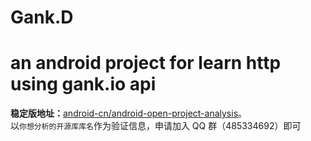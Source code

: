 # Gank.D
an android project for learn http using gank.io api
==================================================


**稳定版地址：**[android-cn/android-open-project-analysis](http://a.codekk.com)。  
以`你想分析的开源库库名`作为验证信息，申请加入 QQ 群（485334692）即可  